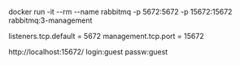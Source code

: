 docker run -it --rm --name rabbitmq -p 5672:5672 -p 15672:15672 rabbitmq:3-management

listeners.tcp.default = 5672
management.tcp.port = 15672

http://localhost:15672/
login:guest
passw:guest